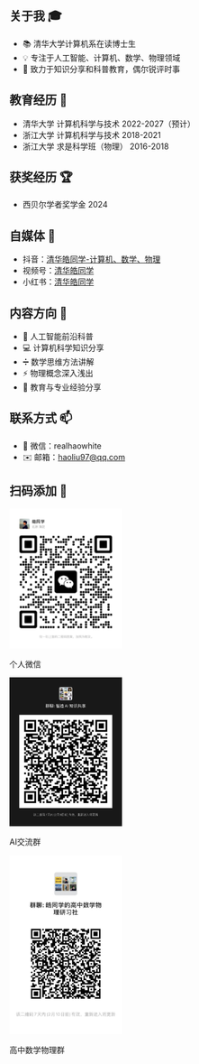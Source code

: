 ## 关于我 🎓
- 📚 清华大学计算机系在读博士生
- 💡 专注于人工智能、计算机、数学、物理领域
- 🎯 致力于知识分享和科普教育，偶尔锐评时事

## 教育经历 🏫
- 清华大学 计算机科学与技术 2022-2027（预计）
- 浙江大学 计算机科学与技术 2018-2021
- 浙江大学 求是科学班（物理） 2016-2018

<!-- ## 学术成果 📚
[1]Bo Zou, Shaofeng Wang, **Hao Liu**, Gaoyue Sun, Yajie Wang, Feifei Zuo, Chengbin Quan, Youjian Zhao. (2024). Teeth-SEG: An Efficient Instance Segmentation Framework for Orthodontic Treatment based on Anthropic Prior Knowledge. In Proceedings of the 2024 IEEE/CVF Conference on Computer Vision and Pattern Recognition (CVPR). IEEE. -->

## 获奖经历 🏆
- 西贝尔学者奖学金 2024

## 自媒体 📱
- 抖音：[清华皓同学-计算机、数学、物理]( https://v.douyin.com/ifns6NNT/)
- 视频号：[清华皓同学](https://weixin.qq.com/sph/ASx4PUJs7)
- 小红书：[清华皓同学](https://www.xiaohongshu.com/user/profile/645b3416000000001002738a)

## 内容方向 🌟
- 🤖 人工智能前沿科普
- 💻 计算机科学知识分享
- ➗ 数学思维方法讲解
- ⚡ 物理概念深入浅出
- 📝 教育与专业经验分享

## 联系方式 📫
- 💬 微信：realhaowhite
- ✉️ 邮箱：haoliu97@qq.com

## 扫码添加 📱
<div class="qr-container">
  <div class="qr-item">
    <img src="微信二维码.jpg" width="200" alt="微信">
    <p>个人微信</p>
  </div>
  <div class="qr-item">
    <img src="群二维码.jpg" width="200" alt="AI交流群">
    <p>AI交流群</p>
  </div>
  <div class="qr-item">
    <img src="高中数学物理群二维码.jpg" width="200" alt="高中数学物理群">
    <p>高中数学物理群</p>
  </div>
</div>
